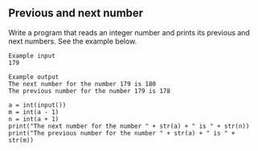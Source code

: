 ## Previous and next number
Write a program that reads an integer number and prints its previous and next numbers. See the example below.

```
Example input
179

Example output
The next number for the number 179 is 180
The previous number for the number 179 is 178

```

```
a = int(input())
m = int(a - 1)
n = int(a + 1)
print("The next number for the number " + str(a) + " is " + str(n))
print("The previous number for the number " + str(a) + " is " + str(m))
```
